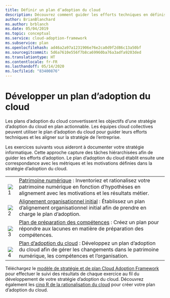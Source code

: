 ```yaml
---
title: Définir un plan d’adoption du cloud
description: Découvrez comment guider les efforts techniques en définissant un plan d’adoption du cloud à l’aide du Cloud Adoption Framework pour Azure.
author: BrianBlanchard
ms.author: brblanch
ms.date: 05/04/2019
ms.topic: conceptual
ms.service: cloud-adoption-framework
ms.subservice: plan
ms.openlocfilehash: ad46a2a97a1231906e76e2ca0d9f2d86c13a50bf
ms.sourcegitcommit: 5d6a7610e556f7b8ca69960ba76a3adfa9203ded
ms.translationtype: HT
ms.contentlocale: fr-FR
ms.lasthandoff: 05/14/2020
ms.locfileid: "83400876"
---
```

<!-- markdownlint-disable MD026 -->

# <a name="develop-a-cloud-adoption-plan"></a>Développer un plan d’adoption du cloud

Les plans d’adoption du cloud convertissent les objectifs d’une stratégie d’adoption du cloud en plan actionnable. Les équipes cloud collectives peuvent utiliser le plan d’adoption du cloud pour guider leurs efforts techniques et les aligner sur la stratégie de l’entreprise.

Les exercices suivants vous aideront à documenter votre stratégie informatique. Cette approche capture des tâches hiérarchisées afin de guider les efforts d’adoption. Le plan d’adoption du cloud établit ensuite une correspondance avec les métriques et les motivations définies dans la stratégie d’adoption du cloud.

<!-- markdownlint-disable MD033 -->

| | |
|---|---|
| <br> ![1](../_images/icons/1.png)     | [Patrimoine numérique](../digital-estate/rationalize.md) : Inventoriez et rationalisez votre patrimoine numérique en fonction d’hypothèses en alignement avec les motivations et les résultats métier.                                |
| <br> ![2](../_images/icons/2.png)     | [Alignement organisationnel initial](./initial-org-alignment.md) : Établissez un plan d’alignement organisationnel initial afin de prendre en charge le plan d’adoption.                                |
| <br> ![3](../_images/icons/3.png)     | [Plan de préparation des compétences](./adapt-roles-skills-processes.md) : Créez un plan pour répondre aux lacunes en matière de préparation des compétences.                                |
| <br> ![4](../_images/icons/4.png)      | [Plan d’adoption du cloud](./plan-intro.md) : Développez un plan d’adoption du cloud afin de gérer les changements dans le patrimoine numérique, les compétences et l’organisation.                        |

Téléchargez le [modèle de stratégie et de plan Cloud Adoption Framework](https://archcenter.blob.core.windows.net/cdn/fusion/readiness/Microsoft-Cloud-Adoption-Framework-Strategy-and-Plan-Template.docx) pour effectuer le suivi des résultats de chaque exercice au fil du développement de votre stratégie d’adoption du cloud. Découvrez également les [cinq R de la rationalisation du cloud](../digital-estate/5-rs-of-rationalization.md) pour créer votre plan d’adoption du cloud.
